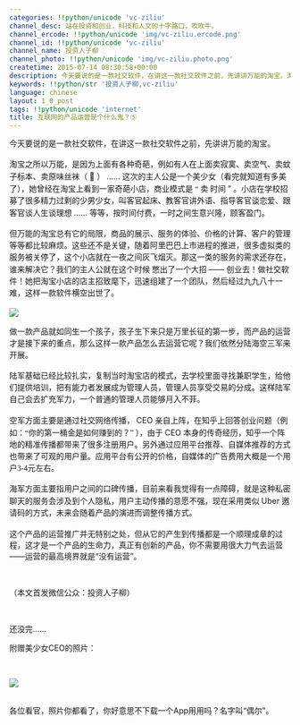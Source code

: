 ```yaml
---
categories: !!python/unicode 'vc-ziliu'
channel_desc: 站在投资和创业，科技和人文的十字路口，吹吹牛。
channel_ercode: !!python/unicode 'img/vc-ziliu.ercode.png'
channel_id: !!python/unicode 'vc-ziliu'
channel_name: 投资人子柳
channel_photo: !!python/unicode 'img/vc-ziliu.photo.png'
createtime: 2015-07-14 08:30:58+00:00
description: 今天要说的是一款社交软件，在讲这一款社交软件之前，先讲讲万能的淘宝。淘宝之所以万能，是因为上面有各种奇葩
keywords: !!python/str '投资人子柳,vc-ziliu'
language: chinese
layout: 1_0_post
tags: !!python/unicode 'internet'
title: 互联网的产品运营是个什么鬼？⑤
---
```

<div class="rich_media_content" id="js_content">
<p style="margin-bottom: 16px;line-height: 21px">
<span style="font-family:宋体">
          今天要说的是一款社交软件，在讲这一款社交软件之前，先讲讲万能的淘宝。
         </span>
</p>
<p style="margin-bottom: 16px;line-height: 21px">
<span style="font-family:宋体">
          淘宝之所以万能，是因为上面有各种奇葩，例如有人在上面卖寂寞、卖空气、卖蚊子标本、卖原味丝袜（
         </span>
         👯
         <span style="font-family:宋体">
          ）
         </span>
         ……
         <span style="font-family:宋体">
          这次的主人公是一个美少女（看完就知道有多美了），她曾经在淘宝上看到一家奇葩小店，商业模式是
          <span style="line-height: 21px;">
           “
          </span>
          卖
         </span>
<span style="font-family:宋体">
          时间
         </span>
         ”
         <span style="font-family:宋体">
          。小店在学校招募了很多精力过剩的少男少女，叫客官起床、教客官讲外语、指导客官谈恋爱、跟客官谈人生谈理想
         </span>
         ……
         <span style="font-family:宋体">
          等等，按时间付费，一时之间生意兴隆，顾客盈门。
         </span>
</p>
<p style="margin-bottom: 16px;line-height: 21px">
<span style="font-family:宋体">
          但万能的淘宝总有它的局限，商品的展示、服务的体验、价格的计算、客户的管理等等都比较麻烦。这些还不是关键，随着阿里巴巴上市进程的推进，很多虚拟类的服务被关停了，这个小店就在一夜之间灰飞烟灭。那这一类的服务的需求还存在，谁来解决它？我们的主人公就在这个时候
         </span>
<span style="font-family:宋体">
          憋出了一个大招
         </span>
         ——
         <span style="font-family:宋体">
          创业去！做社交软件！她把淘宝小店的店主招致麾下，迅速组建了一个团队，然后经过九九八十一难，这样一款软件横空出世了。
         </span>
</p>
<p style="margin-bottom: 16px;line-height: 21px">
<span style="font-family:宋体">
<img data-ratio="1.779527559055118" data-s="300,640" data-src="" data-type="png" data-w="" src="{{ '/img/5pjrn0aic1L2VERhXHdiaSib46CqKXySqicZicMNZIFbcJf0JxO7191CdCfzqHpjwclFqrVYaSktZxZuGxpJjtOJT4Q.png' | prepend: site.img | replace: '//','/' }}"/>
<br/>
</span>
</p>
<p style="margin-bottom: 16px;line-height: 21px">
<span style="font-family:宋体">
          做一款产品就如同生一个孩子，孩子生下来只是万里长征的第一步，而产品的运营才是接下来的重点，那么这样一款产品怎么去运营它呢？我们依然分陆海空三军来开展。
         </span>
</p>
<p style="margin-bottom: 16px;line-height: 21px">
<span style="font-family:宋体">
          陆军基础已经比较扎实，复制当时淘宝店的模式，去学校里面寻找兼职学生，给他们提供培训，把有能力者发展成为管理人员，管理人员享受交易的分成。这样陆军自己会去扩充军力，一个普通的管理人员能够月入不菲。
         </span>
</p>
<p style="margin-bottom: 16px;line-height: 21px">
<span style="font-family:宋体">
          空军方面主要是通过社交网络传播，
         </span>
         CEO
         <span style="font-family:宋体">
          亲自上阵，在知乎上回答创业问题（例如：“你的第一桶金是如何赚到的？”
         </span>
<span style="font-family:宋体">
          ），由于
         </span>
         CEO
         <span style="font-family:宋体">
          本身的传奇经历，知乎一个阵地的精准传播都带来了很多注册用户。另外通过应用平台推荐、自媒体推荐的方式也带来了可观的用户量。应用平台有公开的价格，自媒体的广告费用大概是一个用户3-4元左右。
         </span>
</p>
<p style="margin-bottom: 16px;line-height: 21px">
<span style="font-family:宋体">
          海军方面主要指用户之间的口碑传播，目前来看我觉得有一点障碍，就是这种私密聊天的服务会涉及到个人隐私，用户主动传播的意愿不强，现在采用类似
         </span>
         Uber
         <span style="font-family:宋体">
          邀请码的方式，未来会随着产品的演进而调整传播方式。
         </span>
</p>
<p>
         这个产品的运营推广并无特别之处，但从它的产生到传播都是一个顺理成章的过程，这才是一个产品的生命力，真正有创新的产品，你不需要用很大力气去运营——运营的最高境界就是“没有运营”。
        </p>
<p>
<br/>
</p>
<p>
         （本文首发微信公众：投资人子柳）
        </p>
<p>
<br/>
</p>
<p>
         还没完……
        </p>
<p>
         附赠美少女CEO的照片：
        </p>
<p>
<br/>
</p>
<p>
<img data-ratio="1.328740157480315" data-s="300,640" data-src="" data-type="jpeg" data-w="" src="{{ '/img/5pjrn0aic1L2VERhXHdiaSib46CqKXySqicZnLRsLQTIv6swBMVNROKaP7YUxlCguYI5kHe17MM6sAWvPibkvyHqXrQ.jpeg' | prepend: site.img | replace: '//','/' }}"/>
<br/>
<br/>
</p>
<p>
         各位看官，照片你都看了，你好意思不下载一个App用用吗？名字叫“偶尔”。
        </p>
</div>